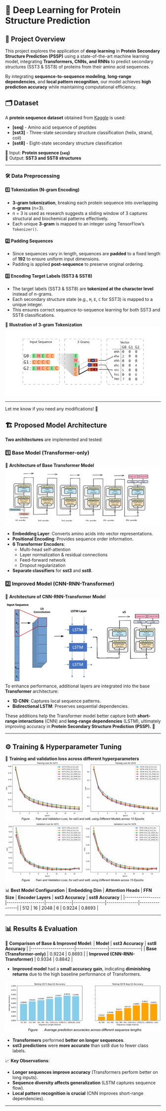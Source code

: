 # 🧬 Deep Learning for Protein Structure Prediction

## 📌 Project Overview
This project explores the application of **deep learning** in **Protein Secondary Structure Prediction (PSSP)** using a state-of-the-art machine learning model, integrating **Transformers, CNNs, and RNNs** to predict secondary structures (SST3 & SST8) of proteins from their amino acid sequences.

By integrating **sequence-to-sequence modeling**, **long-range dependencies**, and **local pattern recognition**, our model achieves **high prediction accuracy** while maintaining computational efficiency.

## 🗂️ Dataset
A **protein sequence dataset** obtained from [Kaggle](https://www.kaggle.com/datasets/alfrandom/protein-secondary-structure) is used:
- **[seq]** - Amino acid sequence of peptides
- **[sst3]** - Three-state secondary structure classification (helix, strand, coil)
- **[sst8]** - Eight-state secondary structure classification

🔹 Input: **Protein sequence (`seq`)**  
🔹 Output: **SST3 and SST8 structures**

---

### 🛠️ **Data Preprocessing**

#### **1️⃣ Tokenization (N-gram Encoding)**
- **3-gram tokenization**, breaking each protein sequence into overlapping **n-grams** (n=3).
- n = 3 is used as research suggests a sliding window of 3 captures structural and biochemical patterns effectively.
- Each unique **3-gram** is mapped to an integer using TensorFlow’s `Tokenizer()`.

#### **2️⃣ Padding Sequences**
- Since sequences vary in length, sequences are **padded** to a fixed length of **192** to ensure uniform input dimensions.
- Padding is applied **post-sequence** to preserve original ordering.

#### **3️⃣ Encoding Target Labels (SST3 & SST8)**
- The target labels (SST3 & SST8) are **tokenized at the character level** instead of n-grams.
- Each secondary structure state (e.g., `H`, `E`, `C` for SST3) is mapped to a unique integer.
- This ensures correct sequence-to-sequence learning for both SST3 and SST8 classifications.

🔹 **Illustration of 3-gram Tokenization**  
![3-Gram Tokenization](images/vectorisation.png)

---

Let me know if you need any modifications! 🚀

## 🏗️ Proposed Model Architecture
**Two architectures** are implemented and tested:

### 1️⃣ **Base Model** (Transformer-only)
🔹 **Architecture of Base Transformer Model** 
![Model Architecture](images/transformer.png)
- **Embedding Layer**: Converts amino acids into vector representations.
- **Positional Encoding**: Provides sequence order information.
- **6 Transformer Encoders**:
  - Multi-head self-attention
  - Layer normalization & residual connections
  - Feed-forward network 
  - Dropout regularization 
- **Separate classifiers** for **sst3** and **sst8**.

### 2️⃣ **Improved Model** (CNN-RNN-Transformer) 
🔹 **Architecture of CNN-RNN-Transformer Model**  
![Model Architecture Improved](images/lstmcnn.png)
To enhance performance, additional layers are integrated into the base **Transformer** architecture:  
- **1D CNN**: Captures local sequence patterns.  
- **Bidirectional LSTM**: Preserves sequential dependencies.  

These additions help the Transformer model better capture both **short-range interactions** (CNN) and **long-range dependencies** (LSTM), ultimately improving accuracy in **Protein Secondary Structure Prediction (PSSP).** 🚀

---

## ⚙️ Training & Hyperparameter Tuning
🔹 **Training and validation loss across different hyperparameters** 
![Training loss](images/trainsst3.png)
![Validation loss](images/valsst3.png)

📊 **Best Model Configuration**
| **Embedding Dim** | **Attention Heads** | **FFN Size** | **Encoder Layers** | **sst3 Accuracy** | **sst8 Accuracy** |
|------------------|-------------------|-------------|----------------|----------------|----------------|
| 512              | 16                 | 2048        | 6              | 0.9224         | 0.8693         |

---

## 📊 Results & Evaluation
🔬 **Comparison of Base & Improved Model**:
| **Model**             | **sst3 Accuracy** | **sst8 Accuracy** |
|----------------------|----------------|----------------|
| **Base (Transformer-only)** | 0.9224 | 0.8693 |
| **Improved (CNN-RNN-Transformer)** | 0.9334 | 0.8842 |

- **Improved model** had a **small accuracy gain**, indicating **diminishing returns** due to the high baseline performance of Transformers.

![Average prediction accuracies](images/seq.png)
- **Transformers** performed **better on longer sequences**.
- **sst3 predictions** were **more accurate** than sst8 due to fewer class labels.

📈 **Key Observations**:
- **Longer sequences improve accuracy** (Transformers perform better on long inputs).
- **Sequence diversity affects generalization** (LSTM captures sequence flow).
- **Local pattern recognition is crucial** (CNN improves short-range dependencies).

---
